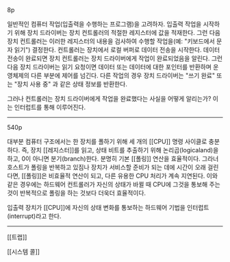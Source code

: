 8p

일반적인 컴퓨터 작업(입출력을 수행하는 프로그램)을 고려하자. 입출력 작업을 시작하기 위해 장치 드라이버는 장치 컨트롤러의 적절한 레지스터에 값을 적재한다.
그런 다음 장치 컨트롤러는 이러한 레지스터의 내용을 검사하여 수행할 작업을(예: "키보드에서 문자 읽기") 결정한다.
컨트롤러는 장치에서 로컬 버퍼로 데이터 전송을 시작한다.
데이터 전송이 완료되면 장치 컨트롤러는 장치 드라이버에게 작업이 완료되었음을 알린다.
그런 다음 장치 드라이버는 읽기 요청이면 데이터 또는 데이터에 대한 포인터를 반환하며 운영체제의 다른 부분에 제어를 넘긴다. 다른 작업의 경우 장치 드라이버는 "쓰기 완료" 또는 "장치 사용 중" 과 같은 상태 정보를 반환한다.

그러나 컨트롤러는 장치 드라이버에게 작업을 완료했다는 사실을 어떻게 알리는가? 이는 인터럽트를 통해 이루어진다.


***

540p

대부분 컴퓨터 구조에서는 한 장치를 폴하기 위해 세 개의 [[CPU]] 명령 사이클로 충분하다.
즉, 장치 [[레지스터]]를 읽고, 상태 비트를 추출하기 위해 논리곱(logicaland)을 하고, 0이 아니면 분기(branch)한다.
분명히 기본 [[폴링]] 연산을 효율적이다.
그라너 호스트가 폴링을 반복하고 있짐나 장치가 서비스할 준비가 되는 데에 시간이 오래 걸린다면, [[폴링]]은 비효율적 연산이 되고, 다른 유용한 CPU 처리가 계속 지연된다.
이와 같은 경우에는 하드웨어 컨트롤러가 자신의 상태가 바뀔 때 CPU에 그것을 통보해 주는 것이 반복적으로 폴링을 하는 것보다 더욱더 효율적이다.

입출력 장치가 [[CPU]]에 자신의 상태 변화를 통보하는 하드웨어 기법을 인터럽트(interrupt)라고 한다.

***

[[트랩]]

[[시스템 콜]]